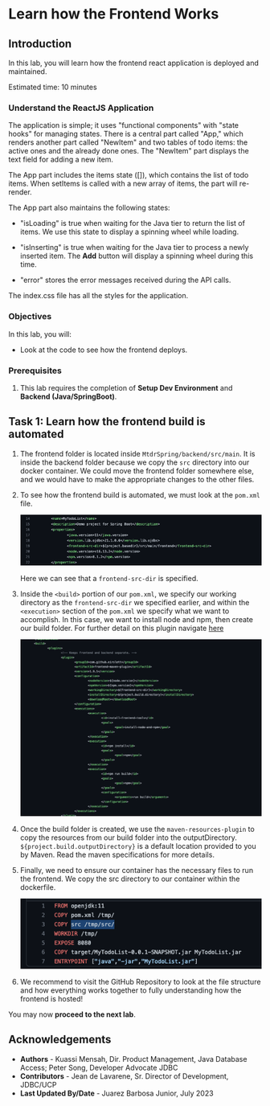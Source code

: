 # Learn how the Frontend Works

## Introduction

In this lab, you will learn how the frontend react application is deployed and maintained.

Estimated time: 10 minutes

<!-- Watch the video below for a quick walk-through of the lab.

Mac:

[](youtube:xCVhmx7KAm8) -->


### Understand the ReactJS Application

The application is simple; it uses "functional components" with "state hooks" for managing states. There is a central part called "App," which renders another part called "NewItem" and two tables of todo items: the active ones and the already done ones. The "NewItem" part displays the text field for adding a new item.

The App part includes the items state ([]), which contains the list of todo items. When setItems is called with a new array of items, the part will re-render.

The App part also maintains the following states:

- "isLoading" is true when waiting for the Java tier to return the list of items. We use this state to display a spinning wheel while loading.

- "isInserting" is true when waiting for the Java tier to process a newly inserted item. The **Add** button will display a spinning wheel during this time.

- "error" stores the error messages received during the API calls.

The index.css file has all the styles for the application.

### Objectives

In this lab, you will:
- Look at the code to see how the frontend deploys.

### Prerequisites

1. This lab requires the completion of **Setup Dev Environment** and **Backend (Java/SpringBoot)**.

## Task 1: Learn how the frontend build is automated

1. The frontend folder is located inside `MtdrSpring/backend/src/main`. It is inside the backend folder because we copy the `src` directory into our docker container. We could move the frontend folder somewhere else, and we would have to make the appropriate changes to the other files.

2. To see how the frontend build is automated, we must look at the `pom.xml` file.

    ![POM XML](images/pom-xml.png "pom.xml")

    Here we can see that a `frontend-src-dir` is specified. 
3. Inside the `<build>` portion of our `pom.xml`, we specify our working directory as the `frontend-src-dir` we specified earlier, and within the `<execution>` section of the `pom.xml` we specify what we want to accomplish. In this case, we want to install node and npm, then create our build folder. For further detail on this plugin navigate [here](https://github.com/eirslett/frontend-maven-plugin)


    ![Plugin](images/erislett-plugin.png "erislett")

4. Once the build folder is created, we use the `maven-resources-plugin` to copy the resources from our build folder into the outputDirectory. `${project.build.outputDirectory}` is a default location provided to you by Maven. Read the maven specifications for more details.

5. Finally, we need to ensure our container has the necessary files to run the frontend. We copy the src directory to our container within the dockerfile.

    ![Docker file](images/dockerfile.png "dockerfile")

6. We recommend to visit the GitHub Repository to look at the file structure and how everything works together to fully understanding how the frontend is hosted!

You may now **proceed to the next lab**.

## Acknowledgements

* **Authors** -  Kuassi Mensah, Dir. Product Management, Java Database Access; Peter Song, Developer Advocate JDBC
* **Contributors** - Jean de Lavarene, Sr. Director of Development, JDBC/UCP
* **Last Updated By/Date** - Juarez Barbosa Junior, July 2023
